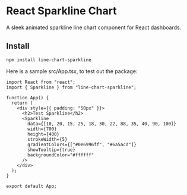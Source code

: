 ﻿# React Sparkline Chart

A sleek animated sparkline line chart component for React dashboards.

## Install

```bash
npm install line-chart-sparkline
```
Here is a sample src/App.tsx, to test out the package:

```
import React from "react";
import { Sparkline } from "line-chart-sparkline";

function App() {
  return (
    <div style={{ padding: "50px" }}>
      <h2>Test Sparkline</h2>
      <Sparkline
        data={[10, 20, 15, 25, 18, 30, 22, 88, 35, 40, 90, 100]}
        width={700}
        height={400}
        strokeWidth={5}
        gradientColors={["#0e6996ff", "#6a5acd"]}
        showTooltip={true}
        backgroundColor="#ffffff"
      />
    </div>
  );
}

export default App;
```
